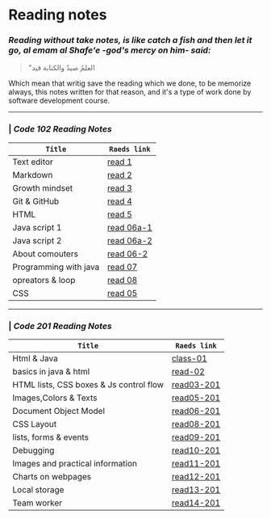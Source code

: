 # Reading notes

###  *Reading without take notes, is like catch a fish and then let it go, al emam al Shafe'e -god's mercy on him- said:*
 >"العلمُ صيدٌ والكتابة قيد

Which mean that writig save the reading which we done, to be memorize always, this notes written for that reason, and it's a type of work done by software development course.

-------------
### | *Code 102 Reading Notes* 

 **`Title`** | **`Raeds link`**                       
-----|-------
 Text editor | [read 1](https://magedashuriqi.github.io/reading-notes/read0)
Markdown | [read 2](https://magedashuriqi.github.io/reading-notes/editors)
Growth mindset | [read 3](https://magedashuriqi.github.io/reading-notes/growth)
Git & GitHub | [read 4](https://magedashuriqi.github.io/reading-notes/git)
HTML | [read 5](https://magedashuriqi.github.io/reading-notes/Read4)
Java script 1 | [read 06a-1](https://magedashuriqi.github.io/Class-06-JS/add-content.html)
Java script 2 | [read 06a-2](https://magedashuriqi.github.io/reading-notes/read06)
About comouters | [read 06-2](https://magedashuriqi.github.io/reading-notes/comp)
Programming with java |[read 07](https://magedashuriqi.github.io/reading-notes/read07)
opreators & loop | [read 08](https://magedashuriqi.github.io/reading-notes/opreators&loop)
CSS |[read 05](https://magedashuriqi.github.io/reading-notes/Color-css)

---------------------
### | *Code 201 Reading Notes*

  **`Title`** | **`Raeds link`**    
 -----------|-----------------           
 Html & Java| [class-01](https://magedashuriqi.github.io/reading-notes/201-reads/class-01)
basics in java & html| [read-02](https://magedashuriqi.github.io/reading-notes/201-reads/basics)
HTML lists, CSS boxes & Js control flow | [read03-201](https://magedashuriqi.github.io/reading-notes/201-reads/read03-201)
Images,Colors & Texts| [read05-201](https://magedashuriqi.github.io/reading-notes/201-reads/read-05-201)
Document Object Model| [read06-201](https://magedashuriqi.github.io/reading-notes/201-reads/read-06-201)
CSS Layout| [read08-201](https://magedashuriqi.github.io/reading-notes/201-reads/read08-201)
lists, forms & events| [read09-201](https://magedashuriqi.github.io/reading-notes/201-reads/read09-201)
Debugging| [read10-201](https://magedashuriqi.github.io/reading-notes/201-reads/read10-201)
Images and practical information| [read11-201](https://magedashuriqi.github.io/reading-notes/201-reads/read11-201)
Charts on webpages| [read12-201](https://magedashuriqi.github.io/reading-notes/201-reads/read12-201)
Local storage| [read13-201](https://magedashuriqi.github.io/reading-notes/201-reads/read13-201)
Team worker| [read14-201](https://magedashuriqi.github.io/reading-notes/201-reads/read14-201)
